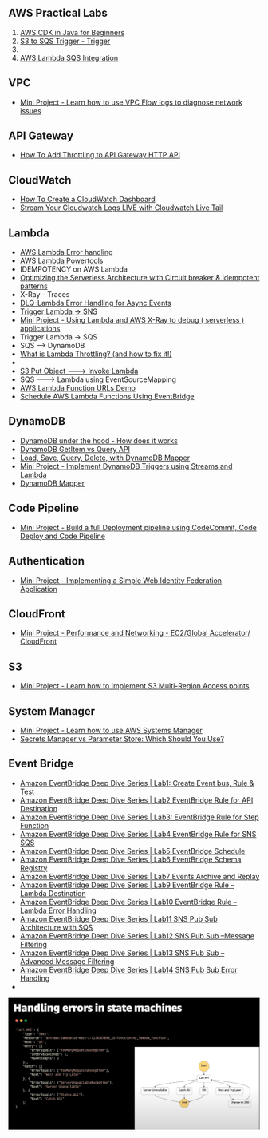 ## AWS Practical Labs



1. [AWS CDK in Java for Beginners](https://www.youtube.com/watch?v=R7wSTZ54gNk&list=PLLv1Hn1N3bRxgxEX1AIJn8GK_6q_C-FC8)
2. [S3 to SQS Trigger - Trigger](https://www.youtube.com/watch?v=XNO0h61WmzE)
2.
3. [AWS Lambda SQS Integration](https://www.youtube.com/watch?v=L8criflLR20)

## VPC
- [Mini Project - Learn how to use VPC Flow logs to diagnose network issues](https://www.youtube.com/watch?v=4HvwQ1uoWEA&list=PLTk5ZYSbd9MiiBmPitRUGWIgnq9nm--GZ&index=9)

## API Gateway
- [How To Add Throttling to API Gateway HTTP API ](https://youtu.be/sCXejDwPGY4?si=RenRHvAurjlRE1_t)

## CloudWatch
- [How To Create a CloudWatch Dashboard](https://youtu.be/5QK3FB1EsV0?si=I2We1NFD8zdO0kzl)
- [Stream Your Cloudwatch Logs LIVE with Cloudwatch Live Tail](https://youtu.be/JYmwEfLioG8?si=6qGqMU-NA32bZZUK)


## Lambda
- [AWS Lambda Error handling](https://www.youtube.com/watch?v=CiRs3wA1BXM&list=PLLv1Hn1N3bRzke3cYLX_yl9CEEr0J0bf7&index=3)
- [AWS Lambda Powertools](https://youtu.be/dH2GP6Lydj8?si=bZ66y9VmelawL3sm)
- IDEMPOTENCY on AWS Lambda
- [Optimizing the Serverless Architecture with Circuit breaker & Idempotent patterns](https://youtu.be/vzoYAGQUSyw?si=wHW-LZxH5RYNp6ic)
- X-Ray - Traces
- [DLQ-Lambda Error Handling for Async Events](https://www.youtube.com/watch?v=EB2OWQhWhIs&list=PLLv1Hn1N3bRzke3cYLX_yl9CEEr0J0bf7&index=4)
- [Trigger Lambda -> SNS](https://www.youtube.com/watch?v=Jh_jrcOpF-I&list=PLLv1Hn1N3bRzke3cYLX_yl9CEEr0J0bf7&index=9)
- [Mini Project - Using Lambda and AWS X-Ray to debug ( serverless ) applications](https://www.youtube.com/watch?v=V1Fj8uEyp-E&list=PLTk5ZYSbd9MiiBmPitRUGWIgnq9nm--GZ&index=10)
- Trigger Lambda -> SQS
- SQS --> DynamoDB
- [What is Lambda Throttling? (and how to fix it!)](https://youtu.be/2tmsyweB3k4?si=0Zi2VZOKEttlWCNq)
- 
- [S3 Put Object ---> Invoke Lambda](https://www.youtube.com/watch?v=3oV4Nj_ruOA&list=PLLv1Hn1N3bRzke3cYLX_yl9CEEr0J0bf7&index=2)
- SQS ---> Lambda using EventSourceMapping
- [AWS Lambda Function URLs Demo ](https://www.youtube.com/watch?v=zAMPNV6F2cI&list=PLLv1Hn1N3bRzke3cYLX_yl9CEEr0J0bf7&index=7)
- [Schedule AWS Lambda Functions Using EventBridge](https://www.youtube.com/watch?v=-ResiAcM8pg&list=PLLv1Hn1N3bRzke3cYLX_yl9CEEr0J0bf7&index=8)


## DynamoDB
- [DynamoDB under the hood - How does it works](https://youtu.be/ZhXqNcbR4n0?si=CLLlMGM6U_Qwh9xq)
- [DynamoDB GetItem vs Query API](https://youtu.be/twxM7WTfhGs?si=LMQ2nVmmex4XJEhI)
- [Load, Save, Query, Delete, with DynamoDB Mapper](https://www.youtube.com/watch?v=m61Uo_PGwVc)
- [Mini Project - Implement DynamoDB Triggers using Streams and Lambda](https://www.youtube.com/watch?v=WgqdkaTaC4M&list=PLTk5ZYSbd9MiiBmPitRUGWIgnq9nm--GZ&index=1)
- [DynamoDB Mapper ](https://youtu.be/m61Uo_PGwVc?si=8lySByKDAvdC_lE4)

## Code Pipeline
-  [Mini Project - Build a full Deployment pipeline using CodeCommit, Code Deploy and Code Pipeline](https://www.youtube.com/watch?v=MDMH_XXDbrI&list=PLTk5ZYSbd9MjkP6-x8sbJ00wJyyhzk0oi&index=2)


## Authentication 
- [Mini Project - Implementing a Simple Web Identity Federation Application](https://www.youtube.com/watch?v=sYurFodsnlM&list=PLTk5ZYSbd9MjkP6-x8sbJ00wJyyhzk0oi&index=5)


## CloudFront
- [Mini Project - Performance and Networking - EC2/Global Accelerator/ CloudFront](https://www.youtube.com/watch?v=EOH-ukz9FD4&list=PLTk5ZYSbd9MiiBmPitRUGWIgnq9nm--GZ&index=3)


## S3
- [Mini Project - Learn how to Implement S3 Multi-Region Access points](https://www.youtube.com/watch?v=UUleX4pXLVo&list=PLTk5ZYSbd9MiiBmPitRUGWIgnq9nm--GZ&index=6)


## System Manager
- [Mini Project - Learn how to use AWS Systems Manager](https://www.youtube.com/watch?v=B2MecqC5nJA&list=PLTk5ZYSbd9MiiBmPitRUGWIgnq9nm--GZ&index=8)
- [Secrets Manager vs Parameter Store: Which Should You Use?](https://youtu.be/ULU2cRQI4hY?si=vw2O3_-tEUPixaqf)


## Event Bridge
- [Amazon EventBridge Deep Dive Series | Lab1: Create Event bus, Rule & Test](https://www.youtube.com/watch?v=y9Xzi6KyRrc&list=PL8lTMiBX0pTYLkAwsx-n3g_xWAM3Kx-Ga&index=13)
- [Amazon EventBridge Deep Dive Series | Lab2 EventBridge Rule for API Destination](https://www.youtube.com/watch?v=xsT0XDOwx9M&list=PL8lTMiBX0pTYLkAwsx-n3g_xWAM3Kx-Ga&index=12)
- [Amazon EventBridge Deep Dive Series | Lab3: EventBridge Rule for Step Function](https://www.youtube.com/watch?v=M41Axyas5pk&list=PL8lTMiBX0pTYLkAwsx-n3g_xWAM3Kx-Ga&index=11)
- [Amazon EventBridge Deep Dive Series | Lab4 EventBridge Rule for SNS SQS](https://www.youtube.com/watch?v=fq4L2vXJhfw&list=PL8lTMiBX0pTYLkAwsx-n3g_xWAM3Kx-Ga&index=10)
- [Amazon EventBridge Deep Dive Series | Lab5 EventBridge Schedule](https://www.youtube.com/watch?v=f7iuK1IRfhI&list=PL8lTMiBX0pTYLkAwsx-n3g_xWAM3Kx-Ga&index=9)
- [Amazon EventBridge Deep Dive Series | Lab6 EventBridge Schema Registry](https://www.youtube.com/watch?v=rDONGca1hGo&list=PL8lTMiBX0pTYLkAwsx-n3g_xWAM3Kx-Ga&index=8)
- [Amazon EventBridge Deep Dive Series | Lab7 Events Archive and Replay](https://www.youtube.com/watch?v=7swbqPIZxY4&list=PL8lTMiBX0pTYLkAwsx-n3g_xWAM3Kx-Ga&index=7)
- [Amazon EventBridge Deep Dive Series | Lab9 EventBridge Rule – Lambda Destination](https://www.youtube.com/watch?v=RNN9wHpXcg8&list=PL8lTMiBX0pTYLkAwsx-n3g_xWAM3Kx-Ga&index=6)
- [Amazon EventBridge Deep Dive Series | Lab10 EventBridge Rule – Lambda Error Handling](https://www.youtube.com/watch?v=jbjv-Sq4N64&list=PL8lTMiBX0pTYLkAwsx-n3g_xWAM3Kx-Ga&index=5)
- [Amazon EventBridge Deep Dive Series | Lab11 SNS Pub Sub Architecture with SQS](https://www.youtube.com/watch?v=zYKstzbMGaY&list=PL8lTMiBX0pTYLkAwsx-n3g_xWAM3Kx-Ga&index=4)
- [Amazon EventBridge Deep Dive Series | Lab12 SNS Pub Sub –Message Filtering](https://www.youtube.com/watch?v=kyWbdImD52A&list=PL8lTMiBX0pTYLkAwsx-n3g_xWAM3Kx-Ga&index=3)
- [Amazon EventBridge Deep Dive Series | Lab13 SNS Pub Sub – Advanced Message Filtering](https://www.youtube.com/watch?v=Sue2XRvJ2QQ&list=PL8lTMiBX0pTYLkAwsx-n3g_xWAM3Kx-Ga&index=2)
- [Amazon EventBridge Deep Dive Series | Lab14 SNS Pub Sub Error Handling](https://www.youtube.com/watch?v=XJyFnf5jq_s&list=PL8lTMiBX0pTYLkAwsx-n3g_xWAM3Kx-Ga&index=1)
- 



![img.png](img.png)